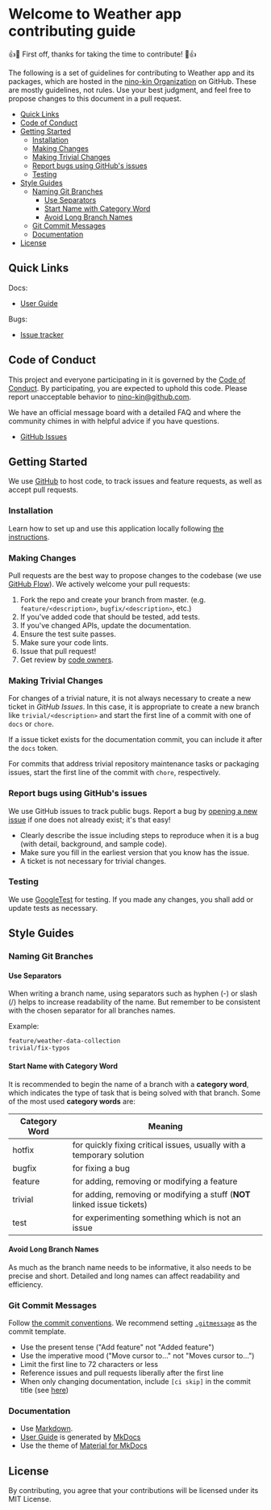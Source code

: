 # Welcome to Weather app contributing guide

:+1::tada: First off, thanks for taking the time to contribute! :tada::+1:

The following is a set of guidelines for contributing to Weather app and its packages,
which are hosted in the [nino-kin Organization](https://github.com/nino-kin) on GitHub.
These are mostly guidelines, not rules. Use your best judgment, and feel free to
propose changes to this document in a pull request.

<!-- START doctoc generated TOC please keep comment here to allow auto update -->
<!-- DON'T EDIT THIS SECTION, INSTEAD RE-RUN doctoc TO UPDATE -->

- [Quick Links](#quick-links)
- [Code of Conduct](#code-of-conduct)
- [Getting Started](#getting-started)
  - [Installation](#installation)
  - [Making Changes](#making-changes)
  - [Making Trivial Changes](#making-trivial-changes)
  - [Report bugs using GitHub's issues](#report-bugs-using-githubs-issues)
  - [Testing](#testing)
- [Style Guides](#style-guides)
  - [Naming Git Branches](#naming-git-branches)
    - [Use Separators](#use-separators)
    - [Start Name with Category Word](#start-name-with-category-word)
    - [Avoid Long Branch Names](#avoid-long-branch-names)
  - [Git Commit Messages](#git-commit-messages)
  - [Documentation](#documentation)
- [License](#license)

<!-- END doctoc generated TOC please keep comment here to allow auto update -->

## Quick Links

Docs:

- [User Guide](docs/getting_started.md)
<!-- - [Roadmap]() -->

Bugs:

- [Issue tracker](https://github.com/nino-kin/car-app/issues)

## Code of Conduct

This project and everyone participating in it is governed by the [Code of Conduct](CODE_OF_CONDUCT.md).
By participating, you are expected to uphold this code. Please report unacceptable
behavior to [nino-kin@github.com](mailto:nino-kin@github.com).

We have an official message board with a detailed FAQ and where the community chimes
in with helpful advice if you have questions.

- [GitHub Issues](https://github.com/nino-kin/craft/issues)

## Getting Started

We use [GitHub](https://github.com/nino-kin/car-app) to host code, to track issues
and feature requests, as well as accept pull requests.

### Installation

Learn how to set up and use this application locally following [the instructions](docs/getting_started.md).

### Making Changes

Pull requests are the best way to propose changes to the codebase
(we use [GitHub Flow](https://docs.github.com/en/get-started/quickstart/github-flow)).
We actively welcome your pull requests:

1. Fork the repo and create your branch from master. (e.g. `feature/<description>`,
   `bugfix/<description>`, etc.)
2. If you've added code that should be tested, add tests.
3. If you've changed APIs, update the documentation.
4. Ensure the test suite passes.
5. Make sure your code lints.
6. Issue that pull request!
7. Get review by [code owners](.github/CODEOWNERS).

### Making Trivial Changes

For changes of a trivial nature, it is not always necessary to create a new ticket
in _GitHub Issues_. In this case, it is appropriate to create a new branch like `trivial/<description>`
and start the first line of a commit with one of `docs` or `chore`.

If a issue ticket exists for the documentation commit, you can include it after
the `docs` token.

For commits that address trivial repository maintenance tasks or packaging issues,
start the first line of the commit with `chore`, respectively.

### Report bugs using GitHub's issues

We use GitHub issues to track public bugs. Report a bug by [opening a new issue](https://github.com/nino-kin/car-app/issues)
if one does not already exist; it's that easy!

- Clearly describe the issue including steps to reproduce when it is a bug
  (with detail, background, and sample code).
- Make sure you fill in the earliest version that you know has the issue.
- A ticket is not necessary for trivial changes.

### Testing

We use [GoogleTest](http://google.github.io/googletest/) for testing.
If you made any changes, you shall add or update tests as necessary.

## Style Guides

### Naming Git Branches

#### Use Separators

When writing a branch name, using separators such as hyphen (-) or slash (/) helps
to increase readability of the name. But remember to be consistent with the chosen
separator for all branches names.

Example:

```console
feature/weather-data-collection
trivial/fix-typos
```

#### Start Name with Category Word

It is recommended to begin the name of a branch with a **category word**, which indicates
the type of task that is being solved with that branch. Some of the most used
**category words** are:

| Category Word | Meaning                                                                  |
| ------------- | ------------------------------------------------------------------------ |
| hotfix        | for quickly fixing critical issues, usually with a temporary solution    |
| bugfix        | for fixing a bug                                                         |
| feature       | for adding, removing or modifying a feature                              |
| trivial       | for adding, removing or modifying a stuff (**NOT** linked issue tickets) |
| test          | for experimenting something which is not an issue                        |

#### Avoid Long Branch Names

As much as the branch name needs to be informative, it also needs to be precise
and short. Detailed and long names can affect readability and efficiency.

### Git Commit Messages

Follow [the commit conventions](https://www.conventionalcommits.org/en/).
We recommend setting [`.gitmessage`](https://github.com/nino-kin/craft/blob/main/.gitmessage)
as the commit template.

- Use the present tense ("Add feature" not "Added feature")
- Use the imperative mood ("Move cursor to..." not "Moves cursor to...")
- Limit the first line to 72 characters or less
- Reference issues and pull requests liberally after the first line
- When only changing documentation, include `[ci skip]` in the commit title
  (see [here](https://docs.github.com/en/actions/managing-workflow-runs/skipping-workflow-runs))

### Documentation

- Use [Markdown](https://www.markdownguide.org/).
- [User Guide](docs/getting_started.md) is generated by [MkDocs](https://www.mkdocs.org/)
- Use the theme of [Material for MkDocs](https://squidfunk.github.io/mkdocs-material/)

## License

By contributing, you agree that your contributions will be licensed under its
MIT License.

